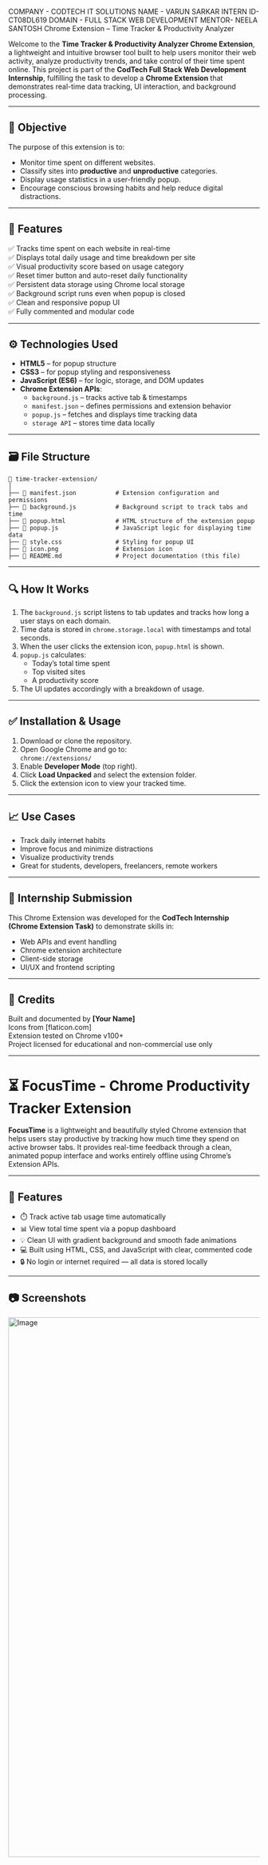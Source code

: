 COMPANY - CODTECH IT SOLUTIONS
NAME - VARUN SARKAR
INTERN ID- CT08DL619
DOMAIN - FULL STACK WEB DEVELOPMENT
MENTOR- NEELA SANTOSH
 Chrome Extension – Time Tracker & Productivity Analyzer

Welcome to the **Time Tracker & Productivity Analyzer Chrome Extension**, a lightweight and intuitive browser tool built to help users monitor their web activity, analyze productivity trends, and take control of their time spent online. This project is part of the **CodTech Full Stack Web Development Internship**, fulfilling the task to develop a **Chrome Extension** that demonstrates real-time data tracking, UI interaction, and background processing.

---

## 📌 Objective

The purpose of this extension is to:
- Monitor time spent on different websites.
- Classify sites into **productive** and **unproductive** categories.
- Display usage statistics in a user-friendly popup.
- Encourage conscious browsing habits and help reduce digital distractions.

---

## 🚀 Features

✅ Tracks time spent on each website in real-time  
✅ Displays total daily usage and time breakdown per site  
✅ Visual productivity score based on usage category  
✅ Reset timer button and auto-reset daily functionality  
✅ Persistent data storage using Chrome local storage  
✅ Background script runs even when popup is closed  
✅ Clean and responsive popup UI  
✅ Fully commented and modular code

---

## ⚙️ Technologies Used

- **HTML5** – for popup structure  
- **CSS3** – for popup styling and responsiveness  
- **JavaScript (ES6)** – for logic, storage, and DOM updates  
- **Chrome Extension APIs**:
  - `background.js` – tracks active tab & timestamps  
  - `manifest.json` – defines permissions and extension behavior  
  - `popup.js` – fetches and displays time tracking data  
  - `storage API` – stores time data locally

---

## 🗃️ File Structure

```
📁 time-tracker-extension/
│
├── 📄 manifest.json           # Extension configuration and permissions
├── 📄 background.js           # Background script to track tabs and time
├── 📄 popup.html              # HTML structure of the extension popup
├── 📄 popup.js                # JavaScript logic for displaying time data
├── 📄 style.css               # Styling for popup UI
├── 📄 icon.png                # Extension icon
├── 📄 README.md               # Project documentation (this file)
```

---

## 🔍 How It Works

1. The `background.js` script listens to tab updates and tracks how long a user stays on each domain.
2. Time data is stored in `chrome.storage.local` with timestamps and total seconds.
3. When the user clicks the extension icon, `popup.html` is shown.
4. `popup.js` calculates:
   - Today’s total time spent
   - Top visited sites
   - A productivity score
5. The UI updates accordingly with a breakdown of usage.

---

## ✅ Installation & Usage

1. Download or clone the repository.
2. Open Google Chrome and go to:  
   `chrome://extensions/`
3. Enable **Developer Mode** (top right).
4. Click **Load Unpacked** and select the extension folder.
5. Click the extension icon to view your tracked time.

---

## 📈 Use Cases

- Track daily internet habits
- Improve focus and minimize distractions
- Visualize productivity trends
- Great for students, developers, freelancers, remote workers

---

## 💼 Internship Submission

This Chrome Extension was developed for the **CodTech Internship (Chrome Extension Task)** to demonstrate skills in:
- Web APIs and event handling
- Chrome extension architecture
- Client-side storage
- UI/UX and frontend scripting

---

## 🙏 Credits

Built and documented by **[Your Name]**  
Icons from [flaticon.com]  
Extension tested on Chrome v100+  
Project licensed for educational and non-commercial use only

---

# ⏳ FocusTime - Chrome Productivity Tracker Extension

**FocusTime** is a lightweight and beautifully styled Chrome extension that helps users stay productive by tracking how much time they spend on active browser tabs. It provides real-time feedback through a clean, animated popup interface and works entirely offline using Chrome’s Extension APIs.

---

## 🚀 Features

- ⏱️ Track active tab usage time automatically
- 📊 View total time spent via a popup dashboard
- 💡 Clean UI with gradient background and smooth fade animations
- 💻 Built using HTML, CSS, and JavaScript with clear, commented code
- 🔒 No login or internet required — all data is stored locally

---

## 📷 Screenshots
<img width="1920" height="1080" alt="Image" src="https://github.com/user-attachments/assets/251acfda-4325-43b5-9b43-2065bef314fd" />
